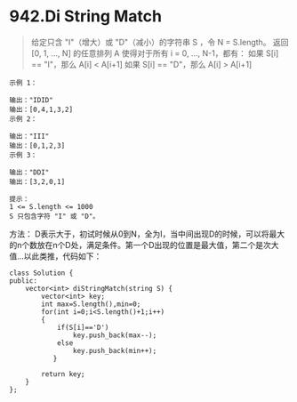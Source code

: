 # 942.Di String Match
> 给定只含 "I"（增大）或 "D"（减小）的字符串 S ，令 N = S.length。
返回 [0, 1, ..., N] 的任意排列 A 使得对于所有 i = 0, ..., N-1，都有：
如果 S[i] == "I"，那么 A[i] < A[i+1]
如果 S[i] == "D"，那么 A[i] > A[i+1]

```
示例 1：

输出："IDID"
输出：[0,4,1,3,2]
示例 2：

输出："III"
输出：[0,1,2,3]
示例 3：

输出："DDI"
输出：[3,2,0,1]

提示：
1 <= S.length <= 1000
S 只包含字符 "I" 或 "D"。
```
方法： D表示大于，初试时候从0到N，全为I，当中间出现D的时候，可以将最大的n个数放在n个D处，满足条件。第一个D出现的位置是最大值，第二个是次大值...以此类推，代码如下：
```
class Solution {
public:
    vector<int> diStringMatch(string S) {
        vector<int> key;
        int max=S.length(),min=0;
        for(int i=0;i<S.length()+1;i++)
        {
            if(S[i]=='D')
                key.push_back(max--);
            else
                key.push_back(min++);
           }

        return key;
    }
};
```
